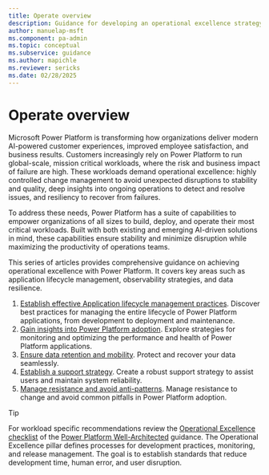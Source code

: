 ```yaml
---
title: Operate overview
description: Guidance for developing an operational excellence strategy for Power Platform solutions
author: manuelap-msft
ms.component: pa-admin
ms.topic: conceptual
ms.subservice: guidance
ms.author: mapichle
ms.reviewer: sericks
ms.date: 02/28/2025
---
```


# Operate overview

Microsoft Power Platform is transforming how organizations deliver modern AI-powered customer experiences, improved employee satisfaction, and business results. Customers increasingly rely on Power Platform to run global-scale, mission critical workloads, where the risk and business impact of failure are high. These workloads demand operational excellence: highly controlled change management to avoid unexpected disruptions to stability and quality, deep insights into ongoing operations to detect and resolve issues, and resiliency to recover from failures.

To address these needs, Power Platform has a suite of capabilities to empower organizations of all sizes to build, deploy, and operate their most critical workloads. Built with both existing and emerging AI-driven solutions in mind, these capabilities ensure stability and minimize disruption while maximizing the productivity of operations teams.

This series of articles provides comprehensive guidance on achieving operational excellence with Power Platform. It covers key areas such as application lifecycle management, observability strategies, and data resilience.

1. [Establish effective Application lifecycle management practices](alm.md). Discover best practices for managing the entire lifecycle of Power Platform applications, from development to deployment and maintenance.
1. [Gain insights into Power Platform adoption](observability.md). Explore strategies for monitoring and optimizing the performance and health of Power Platform applications.
1. [Ensure data retention and mobility](data-resilience.md). Protect and recover your data seamlessly.
1. [Establish a support strategy](support-strategy.md). Create a robust support strategy to assist users and maintain system reliability.
1. [Manage resistance and avoid anti-patterns](manage-resistence.md). Manage resistance to change and avoid common pitfalls in Power Platform adoption.

> [!TIP]
> For workload specific recommendations review the [Operational Excellence checklist](/power-platform/well-architected/operational-excellence/checklist) of the [Power Platform Well-Architected](/power-platform/well-architected/) guidance. The Operational Excellence pillar defines processes for development practices, monitoring, and release management. The goal is to establish standards that reduce development time, human error, and user disruption.
